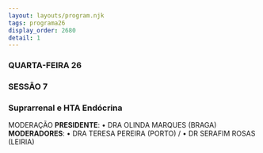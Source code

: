 ```yaml
---
layout: layouts/program.njk
tags: programa26
display_order: 2680
detail: 1
---
```

### QUARTA-FEIRA 26  
### SESSÃO 7
### Suprarrenal e HTA Endócrina

MODERAÇÃO
**PRESIDENTE**: • DRA OLINDA MARQUES (BRAGA)
**MODERADORES**: • DRA TERESA PEREIRA (PORTO) /
• DR SERAFIM ROSAS (LEIRIA)